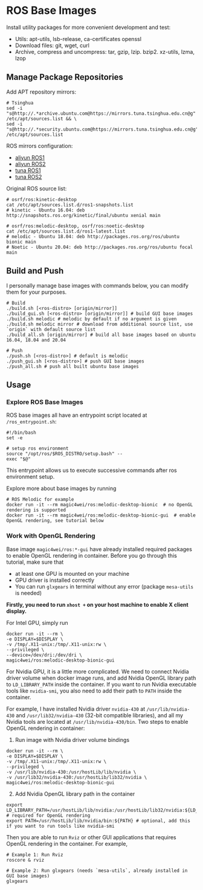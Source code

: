 # ROS Base Images

Install utility packages for more convenient development and test:
- Utils: apt-utils, lsb-release, ca-certificates openssl
- Download files: git, wget, curl
- Archive, compress and uncompress: tar, gzip, lzip. bzip2. xz-utils, lzma, lzop

## Manage Package Repositories

Add APT repository mirrors:
```shell
# Tsinghua
sed -i "s@http://.*archive.ubuntu.com@https://mirrors.tuna.tsinghua.edu.cn@g" /etc/apt/sources.list && \
sed -i "s@http://.*security.ubuntu.com@https://mirrors.tuna.tsinghua.edu.cn@g" /etc/apt/sources.list
```

ROS mirrors configuration:
- [aliyun ROS1](https://developer.aliyun.com/mirror/ros)
- [aliyun ROS2](https://developer.aliyun.com/mirror/ros2)
- [tuna ROS1](https://mirrors.tuna.tsinghua.edu.cn/help/ros/)
- [tuna ROS2](https://mirrors.tuna.tsinghua.edu.cn/help/ros2/)

Original ROS source list:
```shell
# osrf/ros:kinetic-desktop
cat /etc/apt/sources.list.d/ros1-snapshots.list
# kinetic - Ubuntu 16.04: deb http://snapshots.ros.org/kinetic/final/ubuntu xenial main

# osrf/ros:melodic-desktop, osrf/ros:noetic-desktop
cat /etc/apt/sources.list.d/ros1-latest.list
# melodic - Ubuntu 18.04: deb http://packages.ros.org/ros/ubuntu bionic main
# Noetic - Ubuntu 20.04: deb http://packages.ros.org/ros/ubuntu focal main
```

## Build and Push

I personally manage base images with commands below, you can modify them for your purposes.

```shell
# Build
./build.sh [<ros-distro> [origin/mirror]]
./build_gui.sh [<ros-distro> [origin/mirror]] # build GUI base images
./build.sh melodic # melodic by default if no argument is given
./build.sh melodic mirror # download from additional source list, use `origin` with default source list
./build_all.sh [origin/mirror] # build all base images based on ubuntu 16.04, 18.04 and 20.04

# Push
./push.sh [<ros-distro>] # default is melodic
./push_gui.sh [<ros-distro>] # push GUI base images
./push_all.sh # push all built ubuntu base images
```

## Usage

### Explore ROS Base Images

ROS base images all have an entrypoint script located at `/ros_entrypoint.sh`:

```shell
#!/bin/bash
set -e

# setup ros environment
source "/opt/ros/$ROS_DISTRO/setup.bash" --
exec "$@"
```

This entrypoint allows us to execute successive commands after ros environment setup.


Explore more about base images by running

```shell
# ROS Melodic for example
docker run -it --rm magic4wei/ros:melodic-desktop-bionic  # no OpenGL rendering is supported
docker run -it --rm magic4wei/ros:melodic-desktop-bionic-gui  # enable OpenGL rendering, see tutorial below
```

### Work with OpenGL Rendering

Base image `magic4wei/ros:*-gui` have already installed required packages to enable OpenGL rendering in container. Before you go through this tutorial, make sure that
- at least one GPU is mounted on your machine
- GPU driver is installed correctly
- You can run `glxgears` in terminal without any error (package `mesa-utils` is needed)

**Firstly, you need to run `xhost +` on your host machine to enable X client display.**

For Intel GPU, simply run

```shell
docker run -it --rm \
-e DISPLAY=$DISPLAY \
-v /tmp/.X11-unix:/tmp/.X11-unix:rw \
--privileged \
--device=/dev/dri:/dev/dri \
magic4wei/ros:melodic-desktop-bionic-gui
```

For Nvidia GPU, it is a little more complicated. We need to connect Nvidia driver volume when docker image runs, and add Nvidia OpenGL library path to `LD_LIBRARY_PATH` inside the container. If you want to run Nvidia executable tools like `nvidia-smi`, you also need to add their path to `PATH` inside the container.

For example, I have installed Nvidia driver `nvidia-430` at `/usr/lib/nvidia-430` and `/usr/lib32/nvidia-430` (32-bit compatible libraries), and all my Nvidia tools are located at `/usr/lib/nvidia-430/bin`. Two steps to enable OpenGL rendering in container:

1. Run image with Nvidia driver volume bindings
```shell
docker run -it --rm \
-e DISPLAY=$DISPLAY \
-v /tmp/.X11-unix:/tmp/.X11-unix:rw \
--privileged \
-v /usr/lib/nvidia-430:/usr/hostLib/lib/nvidia \
-v /usr/lib32/nvidia-430:/usr/hostLib/lib32/nvidia \
magic4wei/ros:melodic-desktop-bionic-gui
```
2. Add Nvidia OpenGL library path in the container
```shell
export LD_LIBRARY_PATH=/usr/hostLib/lib/nvidia:/usr/hostLib/lib32/nvidia:${LD_LIBRARY_PATH} # required for OpenGL rendering
export PATH=/usr/hostLib/lib/nvidia/bin:${PATH} # optional, add this if you want to run tools like nvidia-smi
```

Then you are able to run `Rviz` or other GUI applications that requires OpenGL rendering in the container. For example,

```shell
# Example 1: Run Rviz
roscore & rviz

# Example 2: Run glxgears (needs `mesa-utils`, already installed in GUI base images)
glxgears
```
